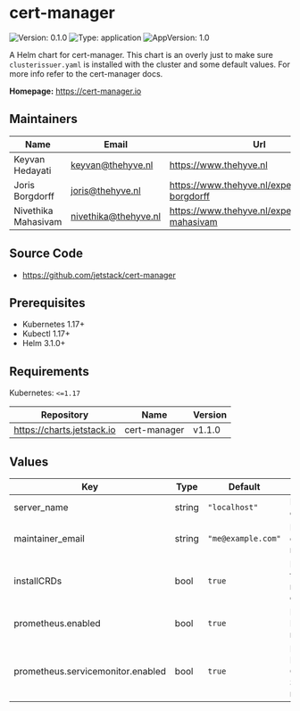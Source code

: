 

# cert-manager

![Version: 0.1.0](https://img.shields.io/badge/Version-0.1.0-informational?style=flat-square) ![Type: application](https://img.shields.io/badge/Type-application-informational?style=flat-square) ![AppVersion: 1.0](https://img.shields.io/badge/AppVersion-1.0-informational?style=flat-square)

A Helm chart for cert-manager. This chart is an overly just to make sure `clusterissuer.yaml` is installed with the cluster and some default values. For more info refer to the cert-manager docs.

**Homepage:** <https://cert-manager.io>

## Maintainers

| Name | Email | Url |
| ---- | ------ | --- |
| Keyvan Hedayati | keyvan@thehyve.nl | https://www.thehyve.nl |
| Joris Borgdorff | joris@thehyve.nl | https://www.thehyve.nl/experts/joris-borgdorff |
| Nivethika Mahasivam | nivethika@thehyve.nl | https://www.thehyve.nl/experts/nivethika-mahasivam |

## Source Code

* <https://github.com/jetstack/cert-manager>

## Prerequisites
* Kubernetes 1.17+
* Kubectl 1.17+
* Helm 3.1.0+

## Requirements

Kubernetes: `<=1.17`

| Repository | Name | Version |
|------------|------|---------|
| https://charts.jetstack.io | cert-manager | v1.1.0 |

## Values

| Key | Type | Default | Description |
|-----|------|---------|-------------|
| server_name | string | `"localhost"` | Domain name of the server |
| maintainer_email | string | `"me@example.com"` | Email address of cluster maintainer |
| installCRDs | bool | `true` | Install CRDs that are needed by cert-manager |
| prometheus.enabled | bool | `true` | Enable Prometheus monitoring |
| prometheus.servicemonitor.enabled | bool | `true` | Enable Prometheus Operator ServiceMonitor monitoring |
